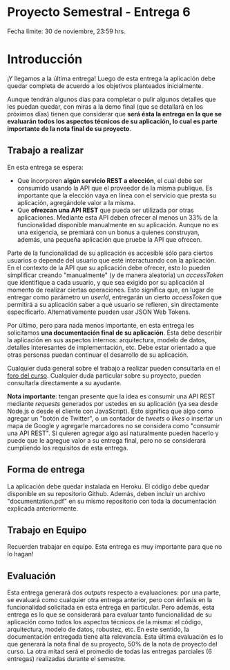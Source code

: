 # Proyecto Semestral - Entrega 6

Fecha límite: 30 de noviembre, 23:59 hrs.

# Introducción

¡Y llegamos a la última entrega! Luego de esta entrega la aplicación debe quedar completa de acuerdo a los objetivos planteados inicialmente.

Aunque tendrán algunos días para completar o pulir algunos detalles que les puedan quedar, con miras a la demo final (que se detallará en los próximos días) tienen que considerar que **será ésta la entrega en la que se evaluarán todos los aspectos técnicos de su aplicación, lo cual es parte importante de la nota final de su proyecto**.

## Trabajo a realizar

En esta entrega se espera:

* Que incorporen **algún servicio REST a elección**, el cual debe ser consumido usando la API que el proveedor de la misma publique. Es importante que la elección vaya en línea con el servicio que presta su aplicación, agregándole valor a la misma.
* Que **ofrezcan una API REST** que pueda ser utilizada por otras aplicaciones. Mediante esta API deben ofrecer al menos un 33% de la funcionalidad disponible manualmente en su aplicación. Aunque no es una exigencia, se premiará con un bonus a quienes construyan, además, una pequeña aplicación que pruebe la API que ofrecen.

Parte de la funcionalidad de su aplicación es accesible sólo para ciertos usuarios o depende del usuario que esté interactuando con la aplicación. En el contexto de la API que su aplicación debe ofrecer, esto lo pueden simplificar creando "manualmente" (y de manera aleatoria) un *accessToken* que identifique a cada usuario, y que sea exigido por su aplicación al momento de realizar ciertas operaciones. Esto significa que, en lugar de entregar como parámetro un *userId*, entregarán un cierto *accessToken* que permitirá a su aplicación saber a qué usuario se refieren, sin directamente especificarlo. Alternativamente pueden usar JSON Web Tokens.

Por último, pero para nada menos importante, en esta entrega les solicitamos **una documentación final de su aplicación**. Ésta debe describir la aplicación en sus aspectos internos: arquitectura, modelo de datos, detalles interesantes de implementación, etc. Debe estar orientado a que otras personas puedan continuar el desarrollo de su aplicación.

Cualquier duda general sobre el trabajo a realizar pueden consultarla en el [foro del curso](../../../#foro). Cualquier duda particular sobre su proyecto, pueden consultarla directamente a su ayudante.

**Nota importante**: tengan presente que la idea es consumir una API REST mediante _requests_ generados por ustedes en su aplicación (ya sea desde Node.js o desde el cliente con JavaScript). Esto significa que algo como agregar un "botón de Twitter", o un contador de _tweets_ o _likes_ o insertar un mapa de Google y agregarle marcadores no se considera como "consumir una API REST". Si quieren agregar algo así naturalmente pueden hacerlo y puede que le agregue valor a su entrega final, pero no se considerará cumpliendo los requisitos de esta entrega.

## Forma de entrega

La aplicación debe quedar instalada en Heroku. El código debe quedar disponible en su repositorio Github. Además, deben incluir un archivo "documentation.pdf" en su mismo repositorio con toda la documentación explicada anteriormente.

## Trabajo en Equipo

Recuerden trabajar en equipo. Esta entrega es muy importante para que no lo hagan!

## Evaluación

Esta entrega generará dos _outputs_ respecto a evaluaciones: por una parte, se evaluará como cualquier otra entrega anterior, pero con énfasis en la funcionalidad solicitada en esta entrega en particular. Pero además, esta entrega es lo que se considerará para evaluar tanto funcionalidad de su aplicación como todos los aspectos técnicos de la misma: el código, arquitectura, modelo de datos, robustez, etc. En este sentido, la documentación entregada tiene alta relevancia. Esta última evaluación es lo que generará la nota final de su proyecto, 50% de la nota de proyecto del curso. La otra mitad será el promedio de todas las entregas parciales (6 entregas) realizadas durante el semestre.